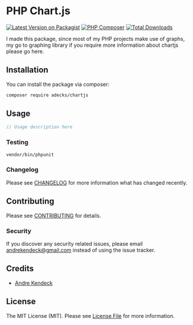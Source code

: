 # PHP Chart.js 

[![Latest Version on Packagist](https://img.shields.io/packagist/v/adecks/chartjs.svg?style=flat-square)](https://packagist.org/packages/adecks/chartjs)
[![PHP Composer](https://github.com/AndreKendeck/PHPChartjs/actions/workflows/php.yml/badge.svg?branch=main)](https://github.com/AndreKendeck/PHPChartjs/actions/workflows/php.yml)
[![Total Downloads](https://img.shields.io/packagist/dt/adecks/chartjs.svg?style=flat-square)](https://packagist.org/packages/adecks/chartjs)

I made this package, since most of my PHP projects make use of graphs, my go to graphing library
if you require more information about chartjs please go here.

## Installation

You can install the package via composer:

```bash
composer require adecks/chartjs
```

## Usage

``` php
// Usage description here
```

### Testing

``` bash
vendor/bin/phpunit 
```

### Changelog

Please see [CHANGELOG](CHANGELOG.md) for more information what has changed recently.

## Contributing

Please see [CONTRIBUTING](CONTRIBUTING.md) for details.

### Security

If you discover any security related issues, please email andrekendeck@gmail.com instead of using the issue tracker.

## Credits

- [Andre Kendeck](https://github.com/adecks)

## License

The MIT License (MIT). Please see [License File](LICENSE.md) for more information.
